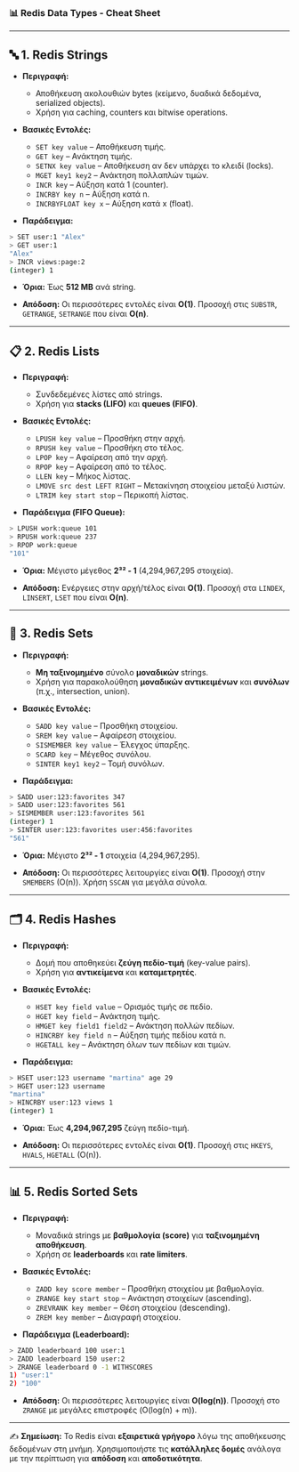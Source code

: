 ### 📊 **Redis Data Types - Cheat Sheet**

---

## 🔤 **1. Redis Strings**
- **Περιγραφή:**
  - Αποθήκευση ακολουθιών bytes (κείμενο, δυαδικά δεδομένα, serialized objects).
  - Χρήση για caching, counters και bitwise operations.

- **Βασικές Εντολές:**
  - `SET key value` – Αποθήκευση τιμής.
  - `GET key` – Ανάκτηση τιμής.
  - `SETNX key value` – Αποθήκευση αν δεν υπάρχει το κλειδί (locks).
  - `MGET key1 key2` – Ανάκτηση πολλαπλών τιμών.
  - `INCR key` – Αύξηση κατά 1 (counter).
  - `INCRBY key n` – Αύξηση κατά n.
  - `INCRBYFLOAT key x` – Αύξηση κατά x (float).

- **Παράδειγμα:**
```bash
> SET user:1 "Alex"
> GET user:1
"Alex"
> INCR views:page:2
(integer) 1
```

- **Όρια:** Έως **512 MB** ανά string.

- **Απόδοση:** Οι περισσότερες εντολές είναι **O(1)**. Προσοχή στις `SUBSTR`, `GETRANGE`, `SETRANGE` που είναι **O(n)**.

---

## 📋 **2. Redis Lists**
- **Περιγραφή:**
  - Συνδεδεμένες λίστες από strings.
  - Χρήση για **stacks (LIFO)** και **queues (FIFO)**.

- **Βασικές Εντολές:**
  - `LPUSH key value` – Προσθήκη στην αρχή.
  - `RPUSH key value` – Προσθήκη στο τέλος.
  - `LPOP key` – Αφαίρεση από την αρχή.
  - `RPOP key` – Αφαίρεση από το τέλος.
  - `LLEN key` – Μήκος λίστας.
  - `LMOVE src dest LEFT RIGHT` – Μετακίνηση στοιχείου μεταξύ λιστών.
  - `LTRIM key start stop` – Περικοπή λίστας.

- **Παράδειγμα (FIFO Queue):**
```bash
> LPUSH work:queue 101
> RPUSH work:queue 237
> RPOP work:queue
"101"
```

- **Όρια:** Μέγιστο μέγεθος **2³² - 1** (4,294,967,295 στοιχεία).

- **Απόδοση:** Ενέργειες στην αρχή/τέλος είναι **O(1)**. Προσοχή στα `LINDEX`, `LINSERT`, `LSET` που είναι **O(n)**.

---

## 🔢 **3. Redis Sets**
- **Περιγραφή:**
  - **Μη ταξινομημένο** σύνολο **μοναδικών** strings.
  - Χρήση για παρακολούθηση **μοναδικών αντικειμένων** και **συνόλων** (π.χ., intersection, union).

- **Βασικές Εντολές:**
  - `SADD key value` – Προσθήκη στοιχείου.
  - `SREM key value` – Αφαίρεση στοιχείου.
  - `SISMEMBER key value` – Έλεγχος ύπαρξης.
  - `SCARD key` – Μέγεθος συνόλου.
  - `SINTER key1 key2` – Τομή συνόλων.

- **Παράδειγμα:**
```bash
> SADD user:123:favorites 347
> SADD user:123:favorites 561
> SISMEMBER user:123:favorites 561
(integer) 1
> SINTER user:123:favorites user:456:favorites
"561"
```

- **Όρια:** Μέγιστο **2³² - 1** στοιχεία (4,294,967,295).

- **Απόδοση:** Οι περισσότερες λειτουργίες είναι **O(1)**. Προσοχή στην `SMEMBERS` (O(n)). Χρήση `SSCAN` για μεγάλα σύνολα.

---

## 🗂️ **4. Redis Hashes**
- **Περιγραφή:**
  - Δομή που αποθηκεύει **ζεύγη πεδίο-τιμή** (key-value pairs).
  - Χρήση για **αντικείμενα** και **καταμετρητές**.

- **Βασικές Εντολές:**
  - `HSET key field value` – Ορισμός τιμής σε πεδίο.
  - `HGET key field` – Ανάκτηση τιμής.
  - `HMGET key field1 field2` – Ανάκτηση πολλών πεδίων.
  - `HINCRBY key field n` – Αύξηση τιμής πεδίου κατά n.
  - `HGETALL key` – Ανάκτηση όλων των πεδίων και τιμών.

- **Παράδειγμα:**
```bash
> HSET user:123 username "martina" age 29
> HGET user:123 username
"martina"
> HINCRBY user:123 views 1
(integer) 1
```

- **Όρια:** Έως **4,294,967,295** ζεύγη πεδίο-τιμή.

- **Απόδοση:** Οι περισσότερες εντολές είναι **O(1)**. Προσοχή στις `HKEYS`, `HVALS`, `HGETALL` (O(n)).

---

## 📊 **5. Redis Sorted Sets**
- **Περιγραφή:**
  - Μοναδικά strings με **βαθμολογία (score)** για **ταξινομημένη αποθήκευση**.
  - Χρήση σε **leaderboards** και **rate limiters**.

- **Βασικές Εντολές:**
  - `ZADD key score member` – Προσθήκη στοιχείου με βαθμολογία.
  - `ZRANGE key start stop` – Ανάκτηση στοιχείων (ascending).
  - `ZREVRANK key member` – Θέση στοιχείου (descending).
  - `ZREM key member` – Διαγραφή στοιχείου.

- **Παράδειγμα (Leaderboard):**
```bash
> ZADD leaderboard 100 user:1
> ZADD leaderboard 150 user:2
> ZRANGE leaderboard 0 -1 WITHSCORES
1) "user:1"
2) "100"
```

- **Απόδοση:** Οι περισσότερες λειτουργίες είναι **O(log(n))**. Προσοχή στο `ZRANGE` με μεγάλες επιστροφές (O(log(n) + m)).

---

✍️ **Σημείωση:** Το Redis είναι **εξαιρετικά γρήγορο** λόγω της αποθήκευσης δεδομένων στη μνήμη. Χρησιμοποιήστε τις **κατάλληλες δομές** ανάλογα με την περίπτωση για **απόδοση** και **αποδοτικότητα**.
